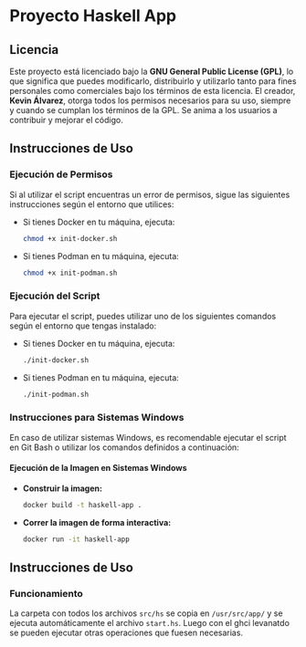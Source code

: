 # Proyecto Haskell App

## Licencia

Este proyecto está licenciado bajo la **GNU General Public License (GPL)**, lo que significa que puedes modificarlo, distribuirlo y utilizarlo tanto para fines personales como comerciales bajo los términos de esta licencia. El creador, **Kevin Álvarez**, otorga todos los permisos necesarios para su uso, siempre y cuando se cumplan los términos de la GPL. Se anima a los usuarios a contribuir y mejorar el código. 

## Instrucciones de Uso

### Ejecución de Permisos

Si al utilizar el script encuentras un error de permisos, sigue las siguientes instrucciones según el entorno que utilices:

- Si tienes Docker en tu máquina, ejecuta:

    ```bash
    chmod +x init-docker.sh
    ```

- Si tienes Podman en tu máquina, ejecuta:

    ```bash
    chmod +x init-podman.sh
    ```

### Ejecución del Script

Para ejecutar el script, puedes utilizar uno de los siguientes comandos según el entorno que tengas instalado:

- Si tienes Docker en tu máquina, ejecuta:

    ```bash
    ./init-docker.sh
    ```

- Si tienes Podman en tu máquina, ejecuta:

    ```bash
    ./init-podman.sh
    ```

### Instrucciones para Sistemas Windows

En caso de utilizar sistemas Windows, es recomendable ejecutar el script en Git Bash o utilizar los comandos definidos a continuación:

#### Ejecución de la Imagen en Sistemas Windows

- **Construir la imagen:**

    ```bash
    docker build -t haskell-app .
    ```

- **Correr la imagen de forma interactiva:**

    ```bash
    docker run -it haskell-app
    ```

## Instrucciones de Uso

### Funcionamiento

La carpeta con todos los archivos `src/hs` se copia en `/usr/src/app/` y se ejecuta automáticamente el archivo `start.hs`.
Luego con el ghci levanatdo se pueden ejecutar otras operaciones que fuesen necesarias.
